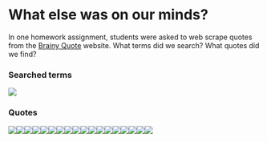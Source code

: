 What else was on our minds?
===========================

In one homework assignment, students were asked to web scrape quotes
from the [Brainy Quote](https://www.brainyquote.com/ "Brainy Quote")
website. What terms did we search? What quotes did we find?

### Searched terms

![](other_files/figure-markdown_strict/unnamed-chunk-1-1.png)

### Quotes

![](other_files/figure-markdown_strict/unnamed-chunk-2-1.png)![](other_files/figure-markdown_strict/unnamed-chunk-2-2.png)![](other_files/figure-markdown_strict/unnamed-chunk-2-3.png)![](other_files/figure-markdown_strict/unnamed-chunk-2-4.png)![](other_files/figure-markdown_strict/unnamed-chunk-2-5.png)![](other_files/figure-markdown_strict/unnamed-chunk-2-6.png)![](other_files/figure-markdown_strict/unnamed-chunk-2-7.png)![](other_files/figure-markdown_strict/unnamed-chunk-2-8.png)![](other_files/figure-markdown_strict/unnamed-chunk-2-9.png)![](other_files/figure-markdown_strict/unnamed-chunk-2-10.png)![](other_files/figure-markdown_strict/unnamed-chunk-2-11.png)![](other_files/figure-markdown_strict/unnamed-chunk-2-12.png)![](other_files/figure-markdown_strict/unnamed-chunk-2-13.png)![](other_files/figure-markdown_strict/unnamed-chunk-2-14.png)![](other_files/figure-markdown_strict/unnamed-chunk-2-15.png)![](other_files/figure-markdown_strict/unnamed-chunk-2-16.png)![](other_files/figure-markdown_strict/unnamed-chunk-2-17.png)![](other_files/figure-markdown_strict/unnamed-chunk-2-18.png)
